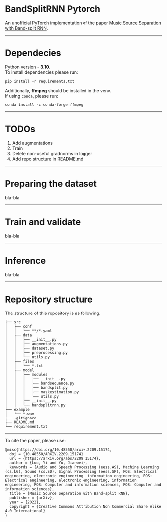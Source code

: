 # BandSplitRNN Pytorch

An unofficial PyTorch implementation of the paper [Music Source Separation with Band-split RNN](https://arxiv.org/pdf/2209.15174.pdf).

---
# Dependecies

Python version - **3.10**.  
To install dependencies please run:
```
pip install -r requirements.txt
```
Additionally, **ffmpeg** should be installed in the venv.  
If using ``conda``, please run:
```
conda install -c conda-forge ffmpeg
```

---
# TODOs

1. Add augmentations
2. Train
3. Delete non-useful gradnorms in logger 
4. Add repo structure in README.md

---
# Preparing the dataset

bla-bla

---
# Train and validate

bla-bla

---
# Inference

bla-bla

---
# Repository structure
The structure of this repository is as following:
```
├── src
│   ├── conf
│   │   └── **/*.yaml
│   ├── data
│   │   ├── __init__.py
│   │   ├── augmentations.py
│   │   ├── dataset.py
│   │   ├── preprocessing.py
│   │   └── utils.py
│   ├── files
│   │   └── *.txt
│   ├── model
│   │   ├── modules
│   │   │   ├── __init__.py
│   │   │   ├── bandsequence.py
│   │   │   ├── bandsplit.py
│   │   │   ├── maskestimation.py
│   │   │   └── utils.py
│   │   ├── __init__.py
│   │   └── bandsplitrnn.py
├── example
│   └── *.wav
├── .gitignore
├── README.md 
└── requirement.txt
```
---
To cite the paper, please use:
```
@misc{https://doi.org/10.48550/arxiv.2209.15174,
  doi = {10.48550/ARXIV.2209.15174},
  url = {https://arxiv.org/abs/2209.15174},
  author = {Luo, Yi and Yu, Jianwei},
  keywords = {Audio and Speech Processing (eess.AS), Machine Learning (cs.LG), Sound (cs.SD), Signal Processing (eess.SP), FOS: Electrical engineering, electronic engineering, information engineering, FOS: Electrical engineering, electronic engineering, information engineering, FOS: Computer and information sciences, FOS: Computer and information sciences},
  title = {Music Source Separation with Band-split RNN},
  publisher = {arXiv},
  year = {2022},
  copyright = {Creative Commons Attribution Non Commercial Share Alike 4.0 International}
}
```